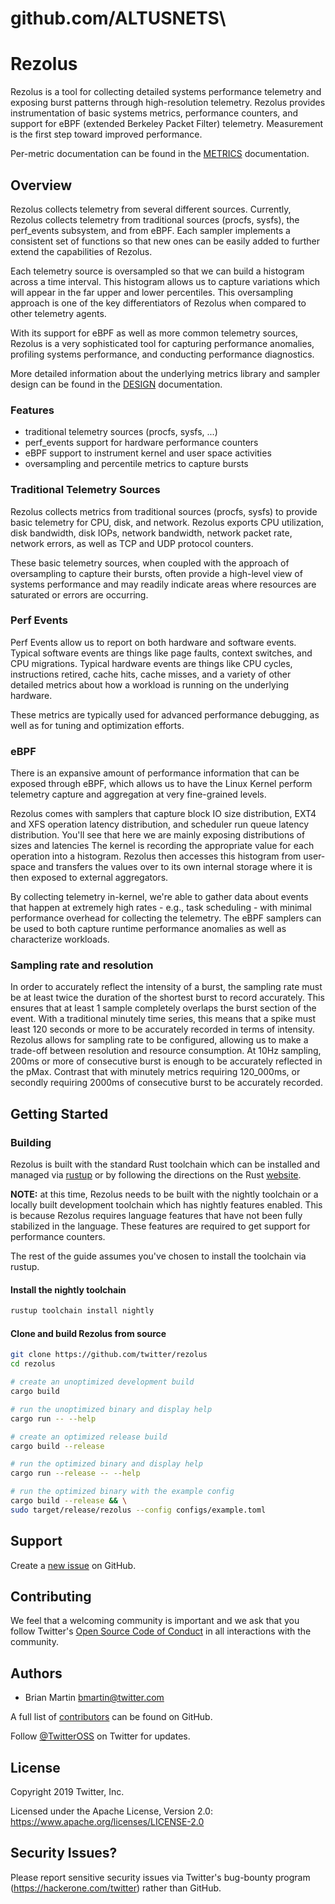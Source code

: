# github.com/ALTUSNETS\

# Rezolus

Rezolus is a tool for collecting detailed systems performance telemetry and
exposing burst patterns through high-resolution telemetry. Rezolus provides
instrumentation of basic systems metrics, performance counters, and support for
eBPF (extended Berkeley Packet Filter) telemetry. Measurement is the first step
toward improved performance.

Per-metric documentation can be found in the [METRICS](docs/METRICS.md)
documentation.

## Overview

Rezolus collects telemetry from several different sources. Currently, Rezolus
collects telemetry from traditional sources (procfs, sysfs), the perf_events
subsystem, and from eBPF. Each sampler implements a consistent set of functions
so that new ones can be easily added to further extend the capabilities of
Rezolus.

Each telemetry source is oversampled so that we can build a histogram across a
time interval. This histogram allows us to capture variations which will appear
in the far upper and lower percentiles. This oversampling approach is one of
the key differentiators of Rezolus when compared to other telemetry agents.

With its support for eBPF as well as more common telemetry sources, Rezolus is
a very sophisticated tool for capturing performance anomalies, profiling
systems performance, and conducting performance diagnostics.

More detailed information about the underlying metrics library and sampler
design can be found in the [DESIGN](docs/DESIGN.md) documentation.

### Features

* traditional telemetry sources (procfs, sysfs, ...)
* perf_events support for hardware performance counters
* eBPF support to instrument kernel and user space activities
* oversampling and percentile metrics to capture bursts

### Traditional Telemetry Sources

Rezolus collects metrics from traditional sources (procfs, sysfs) to provide
basic telemetry for CPU, disk, and network. Rezolus exports CPU utilization,
disk bandwidth, disk IOPs, network bandwidth, network packet rate, network
errors, as well as TCP and UDP protocol counters.

These basic telemetry sources, when coupled with the approach of oversampling
to capture their bursts, often provide a high-level view of systems performance
and may readily indicate areas where resources are saturated or errors are
occurring.

### Perf Events

Perf Events allow us to report on both hardware and software events. Typical
software events are things like page faults, context switches, and CPU
migrations. Typical hardware events are things like CPU cycles, instructions
retired, cache hits, cache misses, and a variety of other detailed metrics
about how a workload is running on the underlying hardware.

These metrics are typically used for advanced performance debugging, as well as
for tuning and optimization efforts.

### eBPF

There is an expansive amount of performance information that can be exposed
through eBPF, which allows us to have the Linux Kernel perform telemetry
capture and aggregation at very fine-grained levels.

Rezolus comes with samplers that capture block IO size distribution, EXT4 and
XFS operation latency distribution, and scheduler run queue latency
distribution. You'll see that here we are mainly exposing distributions of
sizes and latencies The kernel is recording the appropriate value for each
operation into a histogram. Rezolus then accesses this histogram from
user-space and transfers the values over to its own internal storage where it
is then exposed to external aggregators.

By collecting telemetry in-kernel, we're able to gather data about events that
happen at extremely high rates - e.g., task scheduling - with minimal
performance overhead for collecting the telemetry. The eBPF samplers can be
used to both capture runtime performance anomalies as well as characterize
workloads.

### Sampling rate and resolution

In order to accurately reflect the intensity of a burst, the sampling rate must
be at least twice the duration of the shortest burst to record accurately. This
ensures that at least 1 sample completely overlaps the burst section of the
event. With a traditional minutely time series, this means that a spike must
least 120 seconds or more to be accurately recorded in terms of intensity.
Rezolus allows for sampling rate to be configured, allowing us to make a
trade-off between resolution and resource consumption. At 10Hz sampling, 200ms
or more of consecutive burst is enough to be accurately reflected in the pMax.
Contrast that with minutely metrics requiring 120_000ms, or secondly requiring
2000ms of consecutive burst to be accurately recorded.

## Getting Started

### Building

Rezolus is built with the standard Rust toolchain which can be installed and
managed via [rustup](https://rustup.rs) or by following the directions on the
Rust [website](https://www.rust-lang.org/).

**NOTE:** at this time, Rezolus needs to be built with the nightly toolchain
or a locally built development toolchain which has nightly features enabled.
This is because Rezolus requires language features that have not been fully
stabilized in the language. These features are required to get support for
performance counters.

The rest of the guide assumes you've chosen to install the toolchain via rustup.

#### Install the nightly toolchain
```bash
rustup toolchain install nightly
```
#### Clone and build Rezolus from source
```bash
git clone https://github.com/twitter/rezolus
cd rezolus

# create an unoptimized development build
cargo build

# run the unoptimized binary and display help
cargo run -- --help

# create an optimized release build
cargo build --release

# run the optimized binary and display help
cargo run --release -- --help

# run the optimized binary with the example config
cargo build --release && \
sudo target/release/rezolus --config configs/example.toml
```

## Support

Create a [new issue](https://github.com/twitter/rezolus/issues/new) on GitHub.

## Contributing

We feel that a welcoming community is important and we ask that you follow
Twitter's [Open Source Code of Conduct] in all interactions with the community.

## Authors

* Brian Martin <bmartin@twitter.com>

A full list of [contributors] can be found on GitHub.

Follow [@TwitterOSS](https://twitter.com/twitteross) on Twitter for updates.

## License

Copyright 2019 Twitter, Inc.

Licensed under the Apache License, Version 2.0:
https://www.apache.org/licenses/LICENSE-2.0

## Security Issues?

Please report sensitive security issues via Twitter's bug-bounty program
(https://hackerone.com/twitter) rather than GitHub.

[contributors]: https://github.com/twitter/rezolus/graphs/contributors?type=a
[Open Source Code of Conduct]: https://github.com/twitter/code-of-conduct/blob/master/code-of-conduct.md
